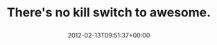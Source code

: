---
retweeted: false
source: <a href="http://itunes.apple.com/us/app/twitter/id409789998?mt=12" rel="nofollow">Twitter
  for Mac</a>
entities:
  hashtags: []
  symbols: []
  user_mentions: []
  urls:
  - url: http://t.co/fvmunMhw
    expanded_url: http://dilbert.com/strips/comic/2012-02-11/
    display_url: dilbert.com/strips/comic/2…
    indices:
    - '35'
    - '55'
display_text_range:
- '0'
- '55'
favorite_count: '0'
id_str: '168995736258748416'
truncated: false
retweet_count: '0'
id: '168995736258748416'
possibly_sensitive: false
created_at: Mon Feb 13 09:51:37 +0000 2012
favorited: false
full_text: There's no kill switch to awesome.
lang: en
quote_url: http://dilbert.com/strips/comic/2012-02-11/
tags:
- pesos/twitter
date: '2012-02-13T09:51:37+00:00'
src: https://twitter.com/bascht/status/168995736258748416
original_url: https://twitter.com/bascht/status/168995736258748416
type: twitter_tweet
text: There's no kill switch to awesome.
title: 'There''s no kill switch to awesome.

  '

---